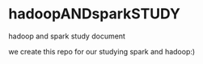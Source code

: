 # hadoopANDsparkSTUDY
hadoop and spark study document

we create this repo for our studying spark and hadoop:)
